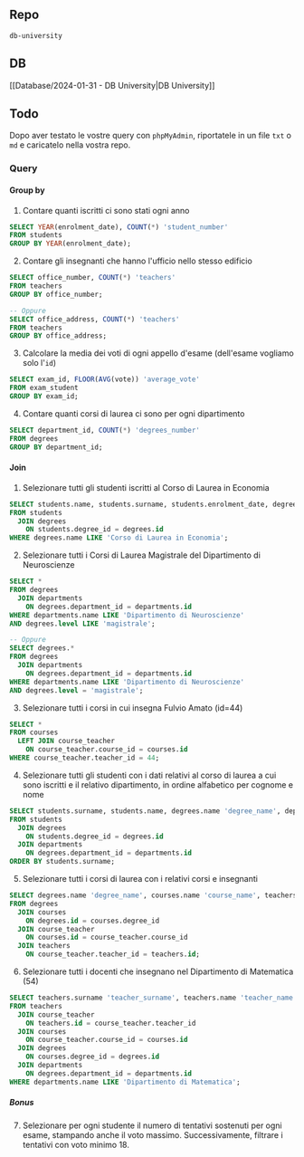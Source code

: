 ## Repo
`db-university`

## DB
[[Database/2024-01-31 - DB University|DB University]]

## Todo
Dopo aver testato le vostre query con `phpMyAdmin`, riportatele in un file `txt` o `md` e caricatelo nella vostra repo.

### Query
#### Group by
1. Contare quanti iscritti ci sono stati ogni anno
```sql
SELECT YEAR(enrolment_date), COUNT(*) 'student_number'
FROM students
GROUP BY YEAR(enrolment_date);
```

2. Contare gli insegnanti che hanno l'ufficio nello stesso edificio
```sql
SELECT office_number, COUNT(*) 'teachers'
FROM teachers
GROUP BY office_number;

-- Oppure
SELECT office_address, COUNT(*) 'teachers'
FROM teachers
GROUP BY office_address;
```

3. Calcolare la media dei voti di ogni appello d'esame (dell'esame vogliamo solo l'`id`)
```sql
SELECT exam_id, FLOOR(AVG(vote)) 'average_vote'
FROM exam_student
GROUP BY exam_id;
```

4. Contare quanti corsi di laurea ci sono per ogni dipartimento
```sql
SELECT department_id, COUNT(*) 'degrees_number'
FROM degrees
GROUP BY department_id;
```


#### Join
1. Selezionare tutti gli studenti iscritti al Corso di Laurea in Economia
```sql
SELECT students.name, students.surname, students.enrolment_date, degrees.name
FROM students
  JOIN degrees
    ON students.degree_id = degrees.id
WHERE degrees.name LIKE 'Corso di Laurea in Economia';
```

2. Selezionare tutti i Corsi di Laurea Magistrale del Dipartimento di Neuroscienze
```sql
SELECT *
FROM degrees
  JOIN departments
    ON degrees.department_id = departments.id
WHERE departments.name LIKE 'Dipartimento di Neuroscienze'
AND degrees.level LIKE 'magistrale';

-- Oppure
SELECT degrees.*
FROM degrees
  JOIN departments
    ON degrees.department_id = departments.id
WHERE departments.name LIKE 'Dipartimento di Neuroscienze'
AND degrees.level = 'magistrale';
```

3. Selezionare tutti i corsi in cui insegna Fulvio Amato (id=44)
```sql
SELECT *
FROM courses
  LEFT JOIN course_teacher
    ON course_teacher.course_id = courses.id
WHERE course_teacher.teacher_id = 44;
```

4. Selezionare tutti gli studenti con i dati relativi al corso di laurea a cui sono iscritti e il relativo dipartimento, in ordine alfabetico per cognome e nome
```sql
SELECT students.surname, students.name, degrees.name 'degree_name', departments.name 'department_name'
FROM students
  JOIN degrees
    ON students.degree_id = degrees.id
  JOIN departments
    ON degrees.department_id = departments.id
ORDER BY students.surname;
```

5. Selezionare tutti i corsi di laurea con i relativi corsi e insegnanti
```sql
SELECT degrees.name 'degree_name', courses.name 'course_name', teachers.surname 'teacher_surname', teachers.name 'teacher_name',
FROM degrees
  JOIN courses
    ON degrees.id = courses.degree_id
  JOIN course_teacher
    ON courses.id = course_teacher.course_id
  JOIN teachers
    ON course_teacher.teacher_id = teachers.id;
```

6. Selezionare tutti i docenti che insegnano nel Dipartimento di Matematica (54)
```sql
SELECT teachers.surname 'teacher_surname', teachers.name 'teacher_name', departments.name 'department_name'
FROM teachers
  JOIN course_teacher
    ON teachers.id = course_teacher.teacher_id
  JOIN courses
    ON course_teacher.course_id = courses.id
  JOIN degrees
    ON courses.degree_id = degrees.id
  JOIN departments
    ON degrees.department_id = departments.id
WHERE departments.name LIKE 'Dipartimento di Matematica';
```


##### Bonus
7. Selezionare per ogni studente il numero di tentativi sostenuti per ogni esame, stampando anche il voto massimo. Successivamente, filtrare i tentativi con voto minimo 18.
```sql

```